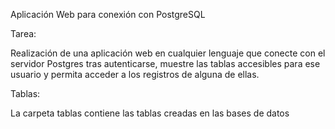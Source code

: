 Aplicación Web para conexión con PostgreSQL

Tarea:

Realización de una aplicación web en cualquier lenguaje que conecte con el servidor Postgres tras autenticarse, muestre las tablas accesibles para ese usuario y permita acceder a los registros de alguna de ellas.

Tablas:

La carpeta tablas contiene las tablas creadas en las bases de datos
